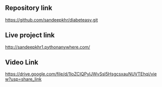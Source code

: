 ## Repository link
https://github.com/sandeepkhr/diabeteasy.git

## Live project link
http://sandeepkhr1.pythonanywhere.com/

## Video Link
https://drive.google.com/file/d/1loZCIQPylJWvSsI5HsgcsxauNUVTEhqi/view?usp=share_link
